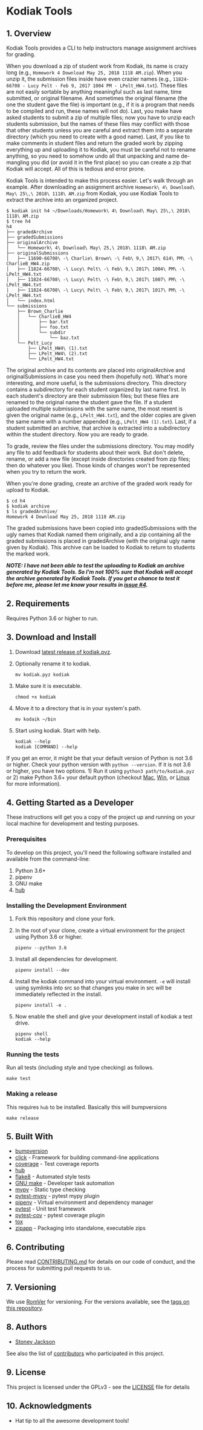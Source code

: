 # Kodiak Tools

## 1. Overview

Kodiak Tools provides a CLI to help instructors manage assignment archives for grading.

When you download a zip of student work from Kodiak, its name is crazy long (e.g., `Homework 4 Download May 25, 2018 1118 AM.zip`). When you unzip it, the submission files inside have even crazier names (e.g., `11824-66708 - Lucy Pelt - Feb 9, 2017 1004 PM - LPelt_HW4.txt`). These files are not easily sortable by anything meaningful such as last name, time submitted, or original filename. And sometimes the original filename (the one the student gave the file) is important (e.g., if it is a program that needs to be compiled and run, these names will not do). Last, you make have asked students to submit a zip of multiple files; now you have to unzip each students submission, but the names of these files may conflict with those that other students unless you are careful and extract them into a separate directory (which you need to create with a good name). Last, if you like to make comments in student files and return the graded work by zipping everything up and uploading it to Kodiak, you must be careful not to rename anything, so you need to somehow undo all that unpacking and name de-mangling you did (or avoid it in the first place) so you can create a zip that Kodiak will accept. All of this is tedious and error prone.

Kodiak Tools is intended to make this process easier. Let's walk through an example. After downloading an assignment archive `Homework\ 4\ Download\ May\ 25\,\ 2018\ 1118\ AM.zip` from Kodiak, you use Kodiak Tools to extract the archive into an organized project.

```
$ kodiak init h4 ~/Downloads/Homework\ 4\ Download\ May\ 25\,\ 2018\ 1118\ AM.zip
$ tree h4
h4
├── gradedArchive
├── gradedSubmissions
├── originalArchive
│   └── Homework\ 4\ Download\ May\ 25,\ 2018\ 1118\ AM.zip
├── originalSubmissions
│   ├── 11690-66708\ -\ Charlie\ Brown\ -\ Feb\ 9,\ 2017\ 614\ PM\ -\ CharlieB_HW4.zip
│   ├── 11824-66708\ -\ Lucy\ Pelt\ -\ Feb\ 9,\ 2017\ 1004\ PM\ -\ LPelt_HW4.txt
│   ├── 11824-66708\ -\ Lucy\ Pelt\ -\ Feb\ 9,\ 2017\ 1007\ PM\ -\ LPelt_HW4.txt
│   ├── 11824-66708\ -\ Lucy\ Pelt\ -\ Feb\ 9,\ 2017\ 1017\ PM\ -\ LPelt_HW4.txt
│   └── index.html
└── submissions
    ├── Brown_Charlie
    │   └── CharlieB_HW4
    │       ├── bar.txt
    │       ├── foo.txt
    │       └── subdir
    │           └── baz.txt
    └── Pelt_Lucy
        ├── LPelt_HW4\ (1).txt
        ├── LPelt_HW4\ (2).txt
        └── LPelt_HW4.txt
```

The original archive and its contents are placed into originalArchive and originalSubmissions in case you need them (hopefully not). What's more interesting, and more useful, is the submissions directory. This directory contains a subdirectory for each student organized by last name first. In each student's directory are their submission files; but these files are renamed to the original name the student gave the file. If a student uploaded multiple submissions with the same name, the most resent is given the original name (e.g., `LPelt_HW4.txt`), and the older copies are given the same name with a number appended (e.g., `LPelt_HW4 (1).txt`). Last, if a student submitted an archive, that archive is extracted into a subdirectory within the student directory. Now you are ready to grade.

To grade, review the files under the submissions directory. You may modify any file to add feedback for students about their work. But don't delete, rename, or add a new file (except inside directories created from zip files; then do whatever you like). Those kinds of changes won't be represented when you try to return the work.

When you're done grading, create an archive of the graded work ready for upload to Kodiak.

```
$ cd h4
$ kodiak archive
$ ls gradedArchive/
Homework 4 Download May 25, 2018 1118 AM.zip
```

The graded submissions have been copied into gradedSubmissions with the ugly names that Kodiak named them originally, and a zip containing all the graded submissions is placed in gradedArchive (with the original ugly name given by Kodiak). This archive can be loaded to Kodiak to return to students the marked work.

***NOTE: I have not been able to test the uploading to Kodiak an archive generated by Kodiak Tools. So I'm not 100% sure that Kodiak will accept the archive generated by Kodiak Tools. If you get a chance to test it before me, please let me know your results in [issue #4](https://github.com/StoneyJackson/kodiak-tools/issues/4).***


## 2. Requirements

Requires Python 3.6 or higher to run.

## 3. Download and Install

1. Download [latest release of kodiak.pyz](https://github.com/StoneyJackson/kodiak-tools/releases).

2. Optionally rename it to kodiak.

    ```
    mv kodiak.pyz kodiak
    ```

3. Make sure it is executable.

    ```
    chmod +x kodiak
    ```

4. Move it to a directory that is in your system's path.

    ```
    mv kodaik ~/bin
    ```

5. Start using kodiak. Start with help.

    ```
    kodiak --help
    kodiak [COMMAND] --help
    ```

If you get an error, it might be that your default version of Python is not 3.6 or higher. Check your python version with `python --version`. If it is not 3.6 or higher, you have two options. 1) Run it using `python3 path/to/kodiak.pyz` or 2) make Python 3.6+ your default python (checkout [Mac](https://stackoverflow.com/questions/18425379/how-to-set-pythons-default-version-to-3-3-on-os-x), [Win](https://stackoverflow.com/questions/5087831/how-should-i-set-the-default-python-version-in-windows), or [Linux](https://askubuntu.com/questions/320996/how-to-make-python-program-command-execute-python-3) for more information).

## 4. Getting Started as a Developer

These instructions will get you a copy of the project up and running on your local machine for development and testing purposes.

### Prerequisites

To develop on this project, you'll need the following software installed and available from the
command-line:

1. Python 3.6+
2. pipenv
3. GNU make
4. [hub](https://github.com/github/hub)

### Installing the Development Environment

1. Fork this repository and clone your fork.


2. In the root of your clone, create a virtual environment for the project using Python 3.6 or higher.

    ```
    pipenv --python 3.6
    ```

3. Install all dependencies for development.

    ```
    pipenv install --dev
    ```

4. Install the kodiak command into your virtual environment. `-e` will install using
symlinks into src so that changes you make in src will be immediately reflected in the install.

    ```
    pipenv install -e .
    ```

5. Now enable the shell and give your development install of kodiak a test drive.

    ```
    pipenv shell
    kodiak --help
    ```

### Running the tests

Run all tests (including style and type checking) as follows.

```
make test
```

### Making a release

This requires `hub` to be installed. Basically this will bumpversions

```
make release
```

## 5. Built With

* [bumpversion](https://github.com/peritus/bumpversion)
* [click](http://click.pocoo.org/5/) - Framework for building command-line applications
* [coverage](https://coverage.readthedocs.io/en/coverage-4.5.1/) - Test coverage reports
* [hub](https://github.com/github/hub)
* [flake8](http://flake8.pycqa.org/en/latest/) - Automated style tests
* [GNU make](https://www.gnu.org/software/make/) - Developer task automation
* [mypy](http://mypy-lang.org/) - Static type checking
* [pytest-mypy](https://github.com/dbader/pytest-mypy) - pytest mypy plugin
* [pipenv](https://docs.pipenv.org/) - Virtual environment and dependency manager
* [pytest](https://docs.pytest.org/en/latest/) - Unit test framework
* [pytest-cov](https://pytest-cov.readthedocs.io/en/latest/) - pytest coverage plugin
* [tox](https://tox.readthedocs.io/en/latest/)
* [zipapp](https://docs.python.org/3/library/zipapp.html) - Packaging into standalone, executable zips

## 6. Contributing

Please read [CONTRIBUTING.md](CONTRIBUTING.md) for details on our code of conduct, and the process for submitting pull requests to us.

## 7. Versioning

We use [RomVer](http://blog.legacyteam.info/2015/12/romver-romantic-versioning/) for versioning. For the versions available, see the [tags on this repository](https://github.com/your/project/tags).

## 8. Authors

* [Stoney Jackson](https://github.com/StoneyJackson)

See also the list of [contributors](https://github.com/StoneyJackson/kodiak-tools/contributors) who participated in this project.

## 9. License

This project is licensed under the GPLv3 - see the [LICENSE](LICENSE) file for details

## 10. Acknowledgments

* Hat tip to all the awesome development tools!
